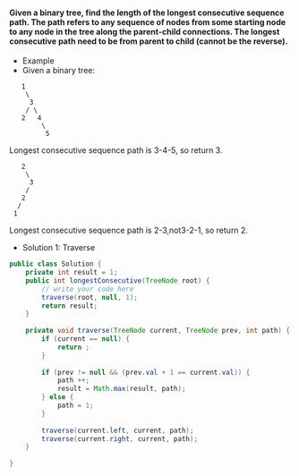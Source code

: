 #### Given a binary tree, find the length of the longest consecutive sequence path. The path refers to any sequence of nodes from some starting node to any node in the tree along the parent-child connections. The longest consecutive path need to be from parent to child (cannot be the reverse).
- Example
- Given a binary tree:
```
   1
    \
     3
    / \
   2   4
        \
         5
```
Longest consecutive sequence path is 3-4-5, so return 3.
```
   2
    \
     3
    / 
   2    
  / 
 1
 ```
 Longest consecutive sequence path is 2-3,not3-2-1, so return 2.

- Solution 1: Traverse
```java
public class Solution {
    private int result = 1;
    public int longestConsecutive(TreeNode root) {
        // write your code here
        traverse(root, null, 1);
        return result;
    }
    
    private void traverse(TreeNode current, TreeNode prev, int path) {
        if (current == null) {
            return ;
        }
        
        if (prev != null && (prev.val + 1 == current.val)) {
            path ++;
            result = Math.max(result, path);
        } else {
            path = 1;
        }
        
        traverse(current.left, current, path);
        traverse(current.right, current, path);
    }
    
}
```    
